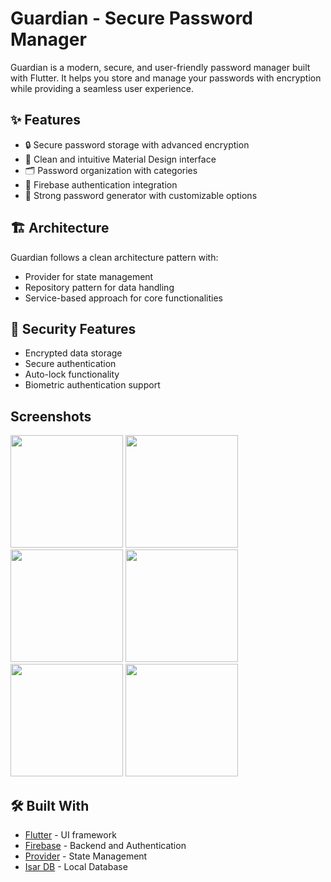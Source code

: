 # Guardian - Secure Password Manager
Guardian is a modern, secure, and user-friendly password manager built with Flutter. It helps you store and manage your passwords with encryption while providing a seamless user experience.

## ✨ Features

- 🔒 Secure password storage with advanced encryption
- 📱 Clean and intuitive Material Design interface
- 🗂️ Password organization with categories
- 🔐 Firebase authentication integration
- 🎲 Strong password generator with customizable options
## 🏗️ Architecture

Guardian follows a clean architecture pattern with:
- Provider for state management
- Repository pattern for data handling
- Service-based approach for core functionalities

## 🔐 Security Features

- Encrypted data storage
- Secure authentication
- Auto-lock functionality
- Biometric authentication support

## Screenshots
<img src="https://github.com/user-attachments/assets/675a3c87-1eba-425d-8724-7d7fa0b12127" width=180>
<img src="https://github.com/user-attachments/assets/5f463718-683e-4e6c-b2e8-4ffa47457ece" width=180>
<img src="https://github.com/user-attachments/assets/b833c731-6681-436a-a6ce-882addca6ef4" width=180>
<img src="https://github.com/user-attachments/assets/6c35dff5-af06-41d8-9303-322755b0ab53" width=180>
<img src="https://github.com/user-attachments/assets/e95f2dda-eb5b-42b2-8b2b-e49b1adc0e58" width=180>
<img src="https://github.com/user-attachments/assets/9ca4e8c4-17fe-4e39-94a8-4d8740296dd1" width=180>


## 🛠️ Built With

- [Flutter](https://flutter.dev/) - UI framework
- [Firebase](https://firebase.google.com/) - Backend and Authentication
- [Provider](https://pub.dev/packages/provider) - State Management
- [Isar DB](https://pub.dev/packages/isar) - Local Database
